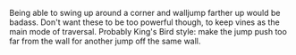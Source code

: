 Being able to swing up around a corner and walljump farther up
would be badass. Don't want these to be too powerful though,
to keep vines as the main mode of traversal. Probably
King's Bird style: make the jump push too far from the wall
for another jump off the same wall.

